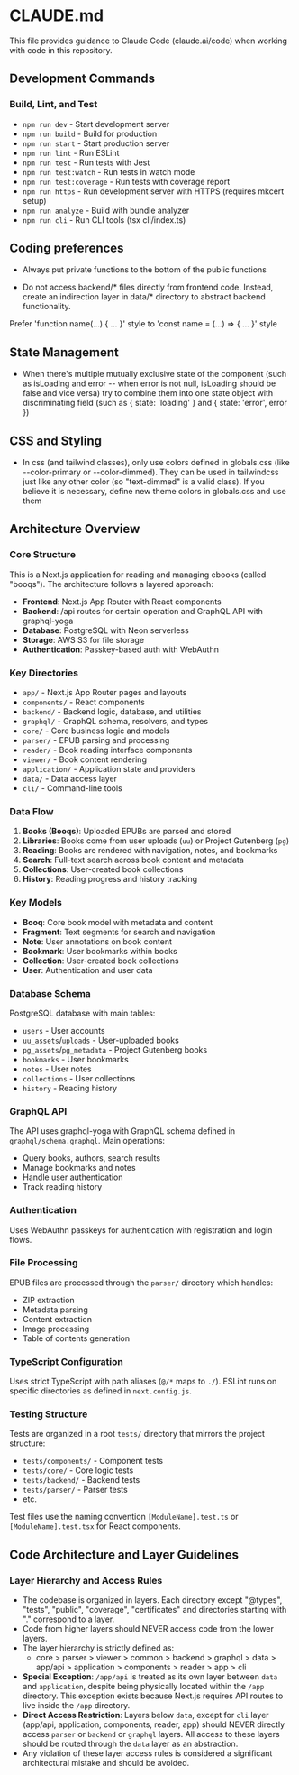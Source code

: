 # CLAUDE.md

This file provides guidance to Claude Code (claude.ai/code) when working with code in this repository.

## Development Commands

### Build, Lint, and Test
- `npm run dev` - Start development server
- `npm run build` - Build for production
- `npm run start` - Start production server
- `npm run lint` - Run ESLint
- `npm run test` - Run tests with Jest
- `npm run test:watch` - Run tests in watch mode
- `npm run test:coverage` - Run tests with coverage report
- `npm run https` - Run development server with HTTPS (requires mkcert setup)
- `npm run analyze` - Build with bundle analyzer
- `npm run cli` - Run CLI tools (tsx cli/index.ts)

## Coding preferences

- Always put private functions to the bottom of the public functions

- Do not access backend/* files directly from frontend code. Instead, create an indirection layer in data/* directory to abstract backend functionality.

Prefer 'function name(...) { ... }' style to 'const name = (...) => { ... }' style

## State Management

- When there's multiple mutually exclusive state of the component (such as isLoading and error -- when error is not null, isLoading should be false and vice versa) try to combine them into one state object with discriminating field (such as { state: 'loading' } and { state: 'error', error })

## CSS and Styling

- In css (and tailwind classes), only use colors defined in globals.css (like --color-primary or --color-dimmed). They can be used in tailwindcss just like any other color (so "text-dimmed" is a valid class). If you believe it is necessary, define new theme colors in globals.css and use them

## Architecture Overview

### Core Structure
This is a Next.js application for reading and managing ebooks (called "booqs"). The architecture follows a layered approach:

- **Frontend**: Next.js App Router with React components
- **Backend**: /api routes for certain operation and GraphQL API with graphql-yoga
- **Database**: PostgreSQL with Neon serverless
- **Storage**: AWS S3 for file storage
- **Authentication**: Passkey-based auth with WebAuthn

### Key Directories
- `app/` - Next.js App Router pages and layouts
- `components/` - React components
- `backend/` - Backend logic, database, and utilities
- `graphql/` - GraphQL schema, resolvers, and types
- `core/` - Core business logic and models
- `parser/` - EPUB parsing and processing
- `reader/` - Book reading interface components
- `viewer/` - Book content rendering
- `application/` - Application state and providers
- `data/` - Data access layer
- `cli/` - Command-line tools

### Data Flow
1. **Books (Booqs)**: Uploaded EPUBs are parsed and stored
2. **Libraries**: Books come from user uploads (`uu`) or Project Gutenberg (`pg`)
3. **Reading**: Books are rendered with navigation, notes, and bookmarks
4. **Search**: Full-text search across book content and metadata
5. **Collections**: User-created book collections
6. **History**: Reading progress and history tracking

### Key Models
- **Booq**: Core book model with metadata and content
- **Fragment**: Text segments for search and navigation
- **Note**: User annotations on book content
- **Bookmark**: User bookmarks within books
- **Collection**: User-created book collections
- **User**: Authentication and user data

### Database Schema
PostgreSQL database with main tables:
- `users` - User accounts
- `uu_assets`/`uploads` - User-uploaded books
- `pg_assets`/`pg_metadata` - Project Gutenberg books
- `bookmarks` - User bookmarks
- `notes` - User notes
- `collections` - User collections
- `history` - Reading history

### GraphQL API
The API uses graphql-yoga with GraphQL schema defined in `graphql/schema.graphql`. Main operations:
- Query books, authors, search results
- Manage bookmarks and notes
- Handle user authentication
- Track reading history

### Authentication
Uses WebAuthn passkeys for authentication with registration and login flows.

### File Processing
EPUB files are processed through the `parser/` directory which handles:
- ZIP extraction
- Metadata parsing
- Content extraction
- Image processing
- Table of contents generation

### TypeScript Configuration
Uses strict TypeScript with path aliases (`@/*` maps to `./`). ESLint runs on specific directories as defined in `next.config.js`.

### Testing Structure
Tests are organized in a root `tests/` directory that mirrors the project structure:
- `tests/components/` - Component tests
- `tests/core/` - Core logic tests  
- `tests/backend/` - Backend tests
- `tests/parser/` - Parser tests
- etc.

Test files use the naming convention `[ModuleName].test.ts` or `[ModuleName].test.tsx` for React components.

## Code Architecture and Layer Guidelines

### Layer Hierarchy and Access Rules
- The codebase is organized in layers. Each directory except "@types", "tests", "public", "coverage", "certificates" and directories starting with "." correspond to a layer.
- Code from higher layers should NEVER access code from the lower layers.
- The layer hierarchy is strictly defined as: 
  - core > parser > viewer > common > backend > graphql > data > app/api > application > components > reader > app > cli
- **Special Exception**: `/app/api` is treated as its own layer between `data` and `application`, despite being physically located within the `/app` directory. This exception exists because Next.js requires API routes to live inside the `/app` directory.
- **Direct Access Restriction**: Layers below `data`, except for `cli` layer (app/api, application, components, reader, app) should NEVER directly access `parser` or `backend` or `graphql` layers. All access to these layers should be routed through the `data` layer as an abstraction.
- Any violation of these layer access rules is considered a significant architectural mistake and should be avoided.